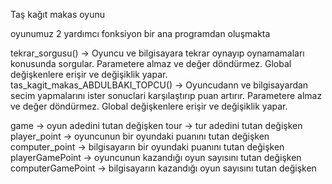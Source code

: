 Taş kağıt makas oyunu

oyunumuz 2 yardımcı fonksiyon bir ana programdan oluşmakta

tekrar_sorgusu() -> Oyuncu ve bilgisayara tekrar oynayıp oynamamaları konusunda sorgular. Parametere almaz ve değer döndürmez. Global değişkenlere erişir ve değişiklik yapar.
tas_kagit_makas_ABDULBAKI_TOPCU() -> Oyuncudann ve bilgisayardan secim yapmalarını ister sonuclari karşılaştırıp puan artırır. Parametere almaz ve değer döndürmez. Global değişkenlere erişir ve değişiklik yapar.

game -> oyun adedini tutan değişken
tour -> tur adedini tutan değişken
player_point -> oyuncunun bir oyundaki puanını tutan değişken
computer_point -> bilgisayarın  bir oyundaki puanını tutan değişken
playerGamePoint -> oyuncunun kazandığı oyun sayısını tutan değişken
computerGamePoint -> bilgisayarın kazandığı oyun sayısını tutan değişken
